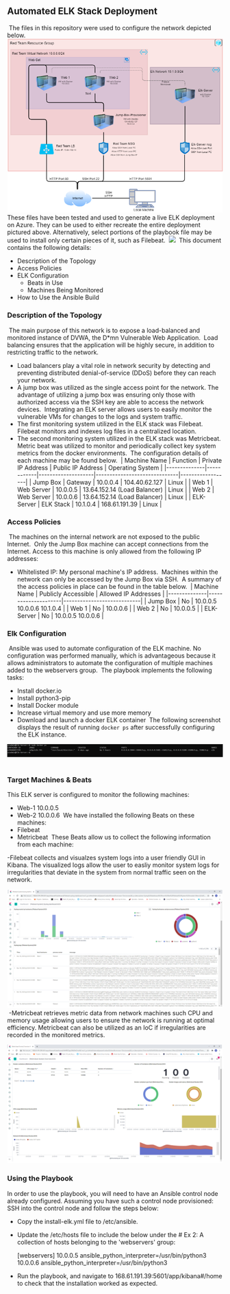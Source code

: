 ## Automated ELK Stack Deployment
​
The files in this repository were used to configure the network depicted below.
​
![](Diagrams/Red-Team_Network_Diagram.png)
​
These files have been tested and used to generate a live ELK deployment on Azure. They can be used to either recreate the entire deployment pictured above. Alternatively, select portions of the playbook file may be used to install only certain pieces of it, such as Filebeat.
​
  ![](Ansible/installation-elk.yml)
​
This document contains the following details:
- Description of the Topology
- Access Policies
- ELK Configuration
  - Beats in Use
  - Machines Being Monitored
- How to Use the Ansible Build
​
​
### Description of the Topology
​
The main purpose of this network is to expose a load-balanced and monitored instance of DVWA, the D*mn Vulnerable Web Application.
​
Load balancing ensures that the application will be highly secure, in addition to restricting traffic to the network.
- Load balancers play a vital role in network security by detecting and preventing distributed denial-of-service (DDoS) before they can reach your network.
- A jump box was utilized as the single access point for the network. The advantage of utilizing a jump box was ensuring only those with authorized access via the SSH key are able to access the network devices. 
​
Integrating an ELK server allows users to easily monitor the vulnerable VMs for changes to the logs and system traffic.
- The first monitoring system utilized in the ELK stack was Filebeat. Filebeat monitors and indexes log files in a centralized location. 
- The second monitoring system utilized in the ELK stack was Metricbeat. Metric beat was utilized to monitor and periodically collect key system metrics from the docker environments. 
​
The configuration details of each machine may be found below.
​
| Machine Name | Function   | Private IP Address | Public IP Address            | Operating System |
|--------------|------------|--------------------|------------------------------|------------------|
| Jump Box     | Gateway    | 10.0.0.4           | 104.40.62.127                | Linux            |
| Web 1        | Web Server | 10.0.0.5           | 13.64.152.14 (Load Balancer) | Linux            |
| Web 2        | Web Server | 10.0.0.6           | 13.64.152.14 (Load Balancer) | Linux            |
| ELK-Server   | ELK Stack  | 10.1.0.4           | 168.61.191.39                | Linux            |
​
### Access Policies
​
The machines on the internal network are not exposed to the public Internet. 
​
Only the Jump Box machine can accept connections from the Internet. Access to this machine is only allowed from the following IP addresses:
- Whitelisted IP: My personal machine's IP address. 
​
Machines within the network can only be accessed by the Jump Box via SSH.
​
A summary of the access policies in place can be found in the table below.
​
| Machine Name | Publicly Accessible | Allowed IP Addresses       |
|--------------|---------------------|----------------------------|
| Jump Box     | No                  | 10.0.0.5 10.0.0.6 10.1.0.4 |
| Web 1        | No                  | 10.0.0.6                   |
| Web 2        | No                  | 10.0.0.5                   |
| ELK-Server   | No                  | 10.0.0.5 10.0.0.6          |
​
### Elk Configuration
​
Ansible was used to automate configuration of the ELK machine. No configuration was performed manually, which is advantageous because it allows administrators to automate the configuration of multiple machines added to the webservers group. 
​
The playbook implements the following tasks:
- Install docker.io 
- Install python3-pip
- Install Docker module
- Increase virtual memory and use more memory
- Download and launch a docker ELK container
​
The following screenshot displays the result of running `docker ps` after successfully configuring the ELK instance.

![Docker ps output](Diagrams/docker_ps.png)
​
### Target Machines & Beats
This ELK server is configured to monitor the following machines:
- Web-1 10.0.0.5
- Web-2 10.0.0.6
​
We have installed the following Beats on these machines:
- Filebeat
- Metricbeat
​
These Beats allow us to collect the following information from each machine:

-Filebeat collects and visualzes system logs into a user friendly GUI in Kibana. The visualized logs allow the user to easliy monitor system logs for irregularities that deviate in the system from normal traffic seen on the network. 

![Filebeat Logs](Diagrams/filebeat.png)
​
-Metricbeat retrieves metric data from network machines such CPU and memory usage allowing users to ensure the network is running at optimal efficiency. Metricbeat can also be utilized as an IoC if irregularities are recorded in the monitored metrics.

![Metricbeat Metrics](Diagrams/metricbeat.png)

### Using the Playbook
In order to use the playbook, you will need to have an Ansible control node already configured. Assuming you have such a control node provisioned: 
​
SSH into the control node and follow the steps below:
- Copy the install-elk.yml file to /etc/ansible.
- Update the /etc/hosts file to include the below under the # Ex 2: A collection of hosts belonging to the 'webservers' group:

  [webservers]
   10.0.0.5 ansible_python_interpreter=/usr/bin/python3
   10.0.0.6 ansible_python_interpreter=/usr/bin/python3

- Run the playbook, and navigate to 168.61.191.39:5601/app/kibana#/home to check that the installation worked as expected.
